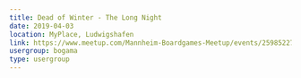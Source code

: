 ```yaml
---
title: Dead of Winter - The Long Night
date: 2019-04-03
location: MyPlace, Ludwigshafen
link: https://www.meetup.com/Mannheim-Boardgames-Meetup/events/259852272/
usergroup: bogama
type: usergroup
---
```

